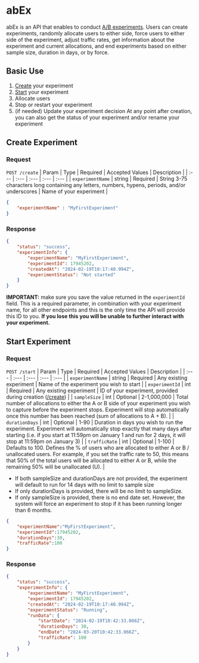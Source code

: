 # abEx

abEx is an API that enables to conduct [A/B experiments](https://hbr.org/2017/06/a-refresher-on-ab-testing). Users can create experiments, randomly allocate users to either side, force users to either side of the experiment, adjust traffic rates, get information about the experiment and current allocations, and end experiments based on either sample size, duration in days, or by force.

## Basic Use
1. [Create](#create-experiment) your experiment
2. [Start](#start-experiment) your experiment
3. Allocate users
4. Stop or restart your experiment
5. (if needed) Update your experiment decision
At any point after creation, you can also get the status of your experiment and/or rename your experiment

## Create Experiment
### Request
`POST /create`
| Param | Type | Required | Accepted Values | Description |
| :--- | :--- | :--- | :--- | :--- |
| `experimentName` | string | Required | String 3-75 characters long containing any letters, numbers, hypens, periods, and/or underscores  | Name of your experiment |
```json
{
    "experimentName" : "MyFirstExperiment"
}
```

### Response
```json
{
    "status": "success",
    "experimentInfo": {
        "experimentName": "MyFirstExperiment",
        "experimentId": 17945202,
        "createdAt": "2024-02-19T10:17:40.994Z",
        "experimentStatus": "Not started"
    }
}
```
**IMPORTANT:** make sure you save the value returned in the `experimentId` field. This is a required parameter, in combination with your experiment name, for all other endpoints and this is the only time the API will provide this ID to you. **If you lose this you will be unable to further interact with your experiment.**

## Start Experiment
### Request
`POST /start`
| Param | Type | Required | Accepted Values | Description |
| :--- | :--- | :--- | :--- | :--- |
| `experimentName` | string | Required | Any existing experiment | Name of the experiment you wish to start |
| `experimentId` | int | Required | Any existing experiment | ID of your experiment, provided during creation ([/create](#create-experiment)) |
| `sampleSize` | int | Optional | 2-1,000,000 | Total number of allocations to either the A or B side of your experiment you wish to capture before the experiment stops. Experiment will stop automatically once this number has been reached (sum of allocations to A + B). |
| `durationDays` | int | Optional | 1-90 | Duration in days you wish to run the experiment. Experiment will automatically stop exactly that many days after starting (i.e. if you start at 11:59pm on January 1 and run for 2 days, it will stop at 11:59pm on January 3) |
| `trafficRate` | int | Optional | 1-100 | Defaults to 100. Defines the % of users who are allocated to either A or B / unallocated users. For example, if you set the traffic rate to 50, this means that 50% of the total users will be allocated to either A or B, while the remaining 50% will be unallocated (U). |

- If both sampleSize and durationDays are not provided, the experiment will default to run for 14 days with no limit to sample size
- If only durationDays is provided, there will be no limit to sampleSize.
- If only sampleSize is provided, there is no end date set. However, the system will force an experiment to stop if it has been running longer than 6 months.
```json
{
    "experimentName":"MyFirstExperiment",
    "experimentId":17945202,
    "durationDays":30,
    "trafficRate":100
}
```

### Response
```json
{
    "status": "success",
    "experimentInfo": {
        "experimentName": "MyFirstExperiment",
        "experimentId": 17945202,
        "createdAt": "2024-02-19T10:17:40.994Z",
        "experimentStatus": "Running",
        "runData": {
            "startDate": "2024-02-19T10:42:33.066Z",
            "durationDays": 30,
            "endDate": "2024-03-20T10:42:33.066Z",
            "trafficRate": 100
        }
    }
}
```
